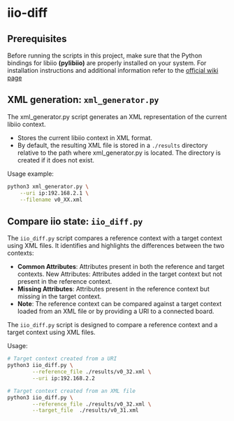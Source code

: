 # iio-diff

## Prerequisites

Before running the scripts in this project, make sure that the Python bindings for libiio **(pylibiio)** are properly installed on your system. For installation instructions and additional information refer to the [official wiki page](https://wiki.analog.com/resources/tools-software/linux-software/pyadi-iio)

## XML generation: `xml_generator.py`

The xml_generator.py script generates an XML representation of the current libiio context.


- Stores the current libiio context in XML format.
- By default, the resulting XML file is stored in a `./results` directory relative to the path where xml_generator.py is located. The directory is created if it does not exist.

Usage example:
```bash
python3 xml_generator.py \
    --uri ip:192.168.2.1 \
    --filename v0_XX.xml
```

## Compare iio state: `iio_diff.py`

The `iio_diff.py` script compares a reference context with a target context using XML files. It identifies and highlights the differences between the two contexts:

- **Common Attributes**: Attributes present in both the reference and target contexts.
New Attributes: Attributes added in the target context but not present in the reference context.
- **Missing Attributes**: Attributes present in the reference context but missing in the target context.
- **Note**: The reference context can be compared against a target context loaded from an XML file or by providing a URI to a connected board.

The `iio_diff.py` script is designed to compare a reference context and a target context using XML files.


Usage:
```bash
# Target context created from a URI
python3 iio_diff.py \
        --reference_file ./results/v0_32.xml \
        --uri ip:192.168.2.2    

# Target context created from an XML file
python3 iio_diff.py \
        --reference_file ./results/v0_32.xml \
        --target_file  ./results/v0_31.xml
```